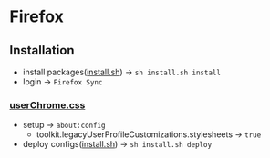 # Firefox

## Installation
* install packages([install.sh](https://github.com/ghsable/dotfiles/blob/master/bin/firefox/install.sh)) -> `sh install.sh install`
* login -> `Firefox Sync`

### [userChrome.css](https://github.com/ghsable/dotfiles/blob/master/bin/firefox/chrome/userChrome.css)
* setup -> `about:config`
  * toolkit.legacyUserProfileCustomizations.stylesheets -> `true`
* deploy configs([install.sh](https://github.com/ghsable/dotfiles/blob/master/bin/firefox/install.sh)) -> `sh install.sh deploy`
